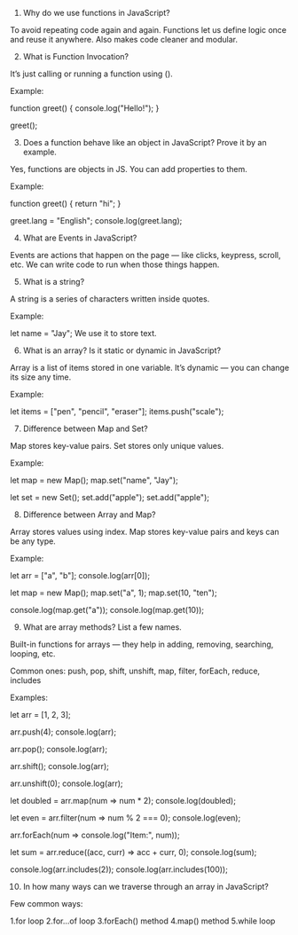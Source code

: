 1. Why do we use functions in JavaScript?

To avoid repeating code again and again. Functions let us define logic once and reuse it anywhere. Also makes code cleaner and modular.

2. What is Function Invocation?

It’s just calling or running a function using ().

Example:

function greet() {
  console.log("Hello!");
}

greet();

3. Does a function behave like an object in JavaScript? Prove it by an example.

Yes, functions are objects in JS. You can add properties to them.

Example:

function greet() {
  return "hi";
}

greet.lang = "English";
console.log(greet.lang);

4. What are Events in JavaScript?

Events are actions that happen on the page — like clicks, keypress, scroll, etc. We can write code to run when those things happen.

5. What is a string?

A string is a series of characters written inside quotes.

Example:

let name = "Jay";
We use it to store text.

6. What is an array? Is it static or dynamic in JavaScript?

Array is a list of items stored in one variable.
It’s dynamic — you can change its size any time.

Example:

let items = ["pen", "pencil", "eraser"];
items.push("scale");

7. Difference between Map and Set?

Map stores key-value pairs.
Set stores only unique values.

Example:

let map = new Map();
map.set("name", "Jay");

let set = new Set();
set.add("apple");
set.add("apple");

8. Difference between Array and Map?

Array stores values using index.
Map stores key-value pairs and keys can be any type.

Example:

let arr = ["a", "b"];
console.log(arr[0]);

let map = new Map();
map.set("a", 1);
map.set(10, "ten");

console.log(map.get("a"));
console.log(map.get(10));

9. What are array methods? List a few names.

Built-in functions for arrays — they help in adding, removing, searching, looping, etc.

Common ones:
push, pop, shift, unshift, map, filter, forEach, reduce, includes

Examples:

let arr = [1, 2, 3];

arr.push(4);
console.log(arr);

arr.pop();
console.log(arr);

arr.shift();
console.log(arr);

arr.unshift(0);
console.log(arr);

let doubled = arr.map(num => num * 2);
console.log(doubled);

let even = arr.filter(num => num % 2 === 0);
console.log(even);

arr.forEach(num => console.log("Item:", num));

let sum = arr.reduce((acc, curr) => acc + curr, 0);
console.log(sum);

console.log(arr.includes(2));
console.log(arr.includes(100));

10. In how many ways can we traverse through an array in JavaScript?

Few common ways:

1.for loop
2.for...of loop
3.forEach() method
4.map() method
5.while loop